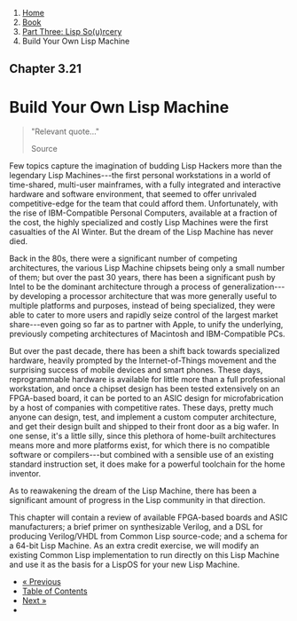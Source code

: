 <ol class="breadcrumb">
  <li><a href="/">Home</a></li>
  <li><a href="/book/">Book</a></li>
  <li><a href="/book/3-0-0-overview/">Part Three: Lisp So(u)rcery</a></li>
  <li class="active">Build Your Own Lisp Machine</li>
</ol>

## Chapter 3.21

# Build Your Own Lisp Machine

> "Relevant quote..."
> <footer>Source</footer>

Few topics capture the imagination of budding Lisp Hackers more than the legendary Lisp Machines---the first personal workstations in a world of time-shared, multi-user mainframes, with a fully integrated and interactive hardware and software environment, that seemed to offer unrivaled competitive-edge for the team that could afford them.  Unfortunately, with the rise of IBM-Compatible Personal Computers, available at a fraction of the cost, the highly specialized and costly Lisp Machines were the first casualties of the AI Winter. But the dream of the Lisp Machine has never died.

Back in the 80s, there were a significant number of competing architectures, the various Lisp Machine chipsets being only a small number of them; but over the past 30 years, there has been a significant push by Intel to be the dominant architecture through a process of generalization---by developing a processor architecture that was more generally useful to multiple platforms and purposes, instead of being specialized, they were able to cater to more users and rapidly seize control of the largest market share---even going so far as to partner with Apple, to unify the underlying, previously competing architectures of Macintosh and IBM-Compatible PCs.

But over the past decade, there has been a shift back towards specialized hardware, heavily prompted by the Internet-of-Things movement and the surprising success of mobile devices and smart phones.  These days, reprogrammable hardware is available for little more than a full professional workstation, and once a chipset design has been tested extensively on an FPGA-based board, it can be ported to an ASIC design for microfabrication by a host of companies with competitive rates.  These days, pretty much anyone can design, test, and implement a custom computer architecture, and get their design built and shipped to their front door as a big wafer.  In one sense, it's a little silly, since this plethora of home-built architectures means more and more platforms exist, for which there is no compatible software or compilers---but combined with a sensible use of an existing standard instruction set, it does make for a powerful toolchain for the home inventor.

As to reawakening the dream of the Lisp Machine, there has been a significant amount of progress in the Lisp community in that direction.

This chapter will contain a review of available FPGA-based boards and ASIC manufacturers; a brief primer on synthesizable Verilog, and a DSL for producing Verilog/VHDL from Common Lisp source-code; and a schema for a 64-bit Lisp Machine.  As an extra credit exercise, we will modify an existing Common Lisp implementation to run directly on this Lisp Machine and use it as the basis for a LispOS for your new Lisp Machine.

<ul class="pager">
  <li class="previous"><a href="/book/3-20-0-lispos/">&laquo; Previous</a></li>
  <li><a href="/book/">Table of Contents</a></li>
  <li class="next"><a href="/book/3-22-0-gov-mil/">Next &raquo;</a><li>
</ul>

